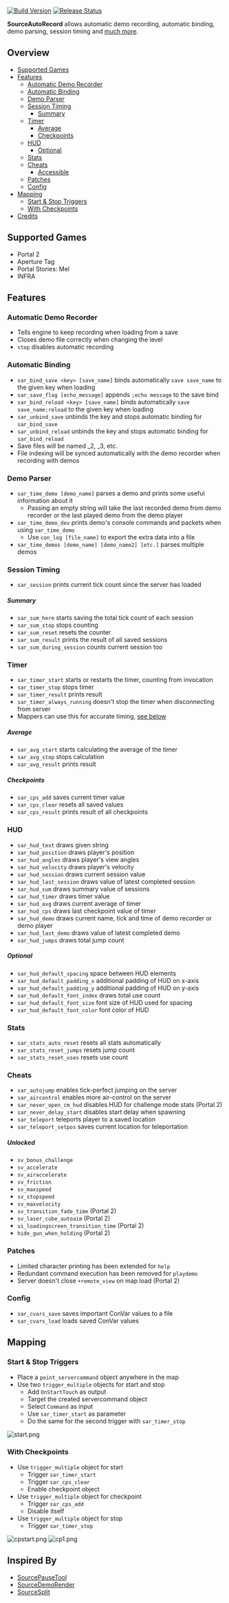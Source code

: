 [![Build Version](https://img.shields.io/badge/version-v1.4-brightgreen.svg)](https://github.com/NeKzor/SourceAutoRecord/projects/1)
[![Release Status](https://img.shields.io/github/release/NeKzor/SourceAutoRecord/all.svg)](https://github.com/NeKzor/SourceAutoRecord/releases)

**SourceAutoRecord** allows automatic demo recording, automatic binding, demo parsing, session timing and [much more](#features).

## Overview
- [Supported Games](#supported-games)
- [Features](#features)
  - [Automatic Demo Recorder](#automatic-demo-recorder)
  - [Automatic Binding](#automatic-binding)
  - [Demo Parser](#demo-parser)
  - [Session Timing](#session-timing)
    - [Summary](#summary)
  - [Timer](#timer)
    - [Average](#average)
    - [Checkpoints](#checkpoints)
  - [HUD](#hud)
    - [Optional](#optional)
  - [Stats](#stats)
  - [Cheats](#cheats)
    - [Accessible](#accessible)
  - [Patches](#patches)
  - [Config](#config)
- [Mapping](#mapping)
  - [Start & Stop Triggers](#start--stop-triggers)
  - [With Checkpoints](#with-checkpoints)
- [Credits](#inspired-by)

## Supported Games
- Portal 2
- Aperture Tag
- Portal Stories: Mel
- INFRA

## Features

### Automatic Demo Recorder
- Tells engine to keep recording when loading from a save
- Closes demo file correctly when changing the level
- `stop` disables automatic recording

### Automatic Binding
- `sar_bind_save <key> [save_name]` binds automatically `save save_name` to the given key when loading
- `sar_save_flag [echo_message]` appends `;echo message` to the save bind
- `sar_bind_reload <key> [save_name]` binds automatically `save save_name;reload` to the given key when loading
- `sar_unbind_save` unbinds the key and stops automatic binding for `sar_bind_save`
- `sar_unbind_reload` unbinds the key and stops automatic binding for `sar_bind_reload`
- Save files will be named _2, _3, etc.
- File indexing will be synced automatically with the demo recorder when recording with demos

### Demo Parser
- `sar_time_demo [demo_name]` parses a demo and prints some useful information about it
  - Passing an empty string will take the last recorded demo from demo recorder or the last played demo from the demo player
- `sar_time_demo_dev` prints demo's console commands and packets when using `sar_time_demo`
  - Use `con_log [file_name]` to export the extra data into a file
- `sar_time_demos [demo_name] [demo_name2] [etc.]` parses multiple demos

### Session Timing
- `sar_session` prints current tick count since the server has loaded

##### Summary
- `sar_sum_here` starts saving the total tick count of each session
- `sar_sum_stop` stops counting
- `sar_sum_reset` resets the counter
- `sar_sum_result` prints the result of all saved sessions
- `sar_sum_during_session` counts current session too

### Timer
- `sar_timer_start` starts or restarts the timer, counting from invocation
- `sar_timer_stop` stops timer
- `sar_timer_result` prints result
- `sar_timer_always_running` doesn't stop the timer when disconnecting from server
- Mappers can use this for accurate timing, [see below](#mapping)

##### Average
- `sar_avg_start` starts calculating the average of the timer
- `sar_avg_stop` stops calculation
- `sar_avg_result` prints result

##### Checkpoints
- `sar_cps_add` saves current timer value
- `sar_cps_clear` resets all saved values
- `sar_cps_result` prints result of all checkpoints

### HUD
- `sar_hud_text` draws given string
- `sar_hud_position` draws player's position
- `sar_hud_angles` draws player's view angles
- `sar_hud_velocity` draws player's velocity
- `sar_hud_session` draws current session value
- `sar_hud_last_session` draws value of latest completed session
- `sar_hud_sum` draws summary value of sessions
- `sar_hud_timer` draws timer value
- `sar_hud_avg` draws current average of timer
- `sar_hud_cps` draws last checkpoint value of timer
- `sar_hud_demo` draws current name, tick and time of demo recorder or demo player
- `sar_hud_last_demo` draws value of latest completed demo
- `sar_hud_jumps` draws total jump count

##### Optional
- `sar_hud_default_spacing` space between HUD elements
- `sar_hud_default_padding_x` additional padding of HUD on x-axis
- `sar_hud_default_padding_y` additional padding of HUD on y-axis
- `sar_hud_default_font_index` draws total use count
- `sar_hud_default_font_size` font size of HUD used for spacing
- `sar_hud_default_font_color` font color of HUD

### Stats
- `sar_stats_auto_reset` resets all stats automatically
- `sar_stats_reset_jumps` resets jump count
- `sar_stats_reset_uses` resets use count

### Cheats
- `sar_autojump` enables tick-perfect jumping on the server
- `sar_aircontrol` enables more air-control on the server
- `sar_never_open_cm_hud` disables HUD for challenge mode stats (Portal 2)
- `sar_never_delay_start` disables start delay when spawning
- `sar_teleport` teleports player to a saved location
- `sar_teleport_setpos` saves current location for teleportation

##### Unlocked
- `sv_bonus_challenge`
- `sv_accelerate`
- `sv_airaccelerate`
- `sv_friction`
- `sv_maxspeed`
- `sv_stopspeed`
- `sv_maxvelocity`
- `sv_transition_fade_time` (Portal 2)
- `sv_laser_cube_autoaim` (Portal 2)
- `ui_loadingscreen_transition_time` (Portal 2)
- `hide_gun_when_holding` (Portal 2)

### Patches
- Limited character printing has been extended for `help`
- Redundant command execution has been removed for `playdemo`
- Server doesn't close `+remote_view` on map load (Portal 2)

### Config
- `sar_cvars_save` saves important ConVar values to a file
- `sar_cvars_load` loads saved ConVar values

## Mapping

### Start & Stop Triggers
- Place a `point_servercommand` object anywhere in the map
- Use two `trigger_multiple` objects for start and stop
  - Add `OnStartTouch` as output
  - Target the created servercommand object
  - Select `Command` as input
  - Use `sar_timer_start` as parameter
  - Do the same for the second trigger with `sar_timer_stop`

![start.png](docs/start.png)

### With Checkpoints
- Use `trigger_multiple` object for start
  - Trigger `sar_timer_start`
  - Trigger `sar_cps_clear`
  - Enable checkpoint object
- Use `trigger_multiple` object for checkpoint
  - Trigger `sar_cps_add`
  - Disable itself
- Use `trigger_multiple` object for stop
  - Trigger `sar_timer_stop`

![cpstart.png](docs/cpstart.png)
![cp1.png](docs/cp1.png)

## Inspired By
- [SourcePauseTool](https://github.com/YaLTeR/SourcePauseTool)
- [SourceDemoRender](https://github.com/crashfort/SourceDemoRender)
- [SourceSplit](https://github.com/fatalis/SourceSplit)